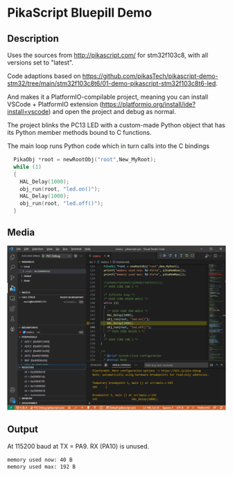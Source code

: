 # PikaScript Bluepill Demo

## Description

Uses the sources from http://pikascript.com/ for stm32f103c8, with all versions set to "latest".

Code adaptions based on https://github.com/pikasTech/pikascript-demo-stm32/tree/main/stm32f103c8t6/01-demo-pikascript-stm32f103c8t6-led.

And makes it a PlatformIO-compilable project, meaning you can install VSCode + PlatformIO extension (https://platformio.org/install/ide?install=vscode) and open the project and debug as normal.

The project blinks the PC13 LED with a custom-made Python object that has its Python member methods bound to C functions.

The main loop runs Python code which in turn calls into the C bindings

```cpp
  PikaObj *root = newRootObj("root",New_MyRoot);
  while (1)
  {
    HAL_Delay(1000);
    obj_run(root, "led.on()");
    HAL_Delay(1000);
    obj_run(root, "led.off()");
  }
```

## Media

![debug](debug.png)

## Output

At 115200 baud at TX = PA9. RX (PA10) is unused.

```
memory used now: 40 B
memory used max: 192 B
```